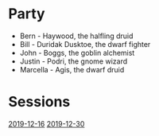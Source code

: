 # Party
* Bern - Haywood, the halfling druid
* Bill - Duridak Dusktoe, the dwarf fighter
* John - Boggs, the goblin alchemist
* Justin - Podri, the gnome wizard
* Marcella - Agis, the dwarf druid

# Sessions
[2019-12-16](2019-12-16.md)
[2019-12-30](2019-12-30.md)
